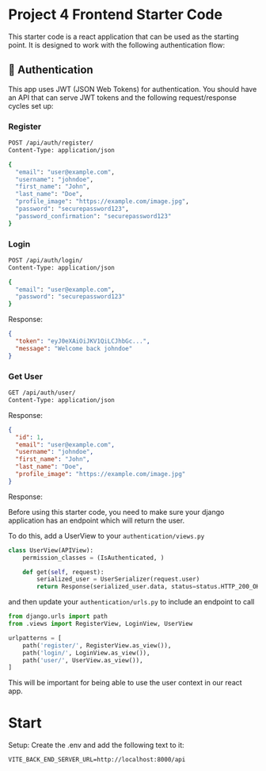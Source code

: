 # Project 4 Frontend Starter Code

This starter code is a react application that can be used as the starting point. It is designed to work with the following authentication flow:

## 🔐 Authentication

This app uses JWT (JSON Web Tokens) for authentication. You should have an API that can serve JWT tokens and the following request/response cycles set up:

### Register

```bash
POST /api/auth/register/
Content-Type: application/json

{
  "email": "user@example.com",
  "username": "johndoe",
  "first_name": "John",
  "last_name": "Doe",
  "profile_image": "https://example.com/image.jpg",
  "password": "securepassword123",
  "password_confirmation": "securepassword123"
}
```

### Login

```bash
POST /api/auth/login/
Content-Type: application/json

{
  "email": "user@example.com",
  "password": "securepassword123"
}
```

Response:

```json
{
  "token": "eyJ0eXAiOiJKV1QiLCJhbGc...",
  "message": "Welcome back johndoe"
}
```

### Get User

```bash
GET /api/auth/user/
Content-Type: application/json
```

Response:

```json
{
  "id": 1,
  "email": "user@example.com",
  "username": "johndoe",
  "first_name": "John",
  "last_name": "Doe",
  "profile_image": "https://example.com/image.jpg"
}
```

Response:

Before using this starter code, you need to make sure your django application has an endpoint which will return the user.

To do this, add a UserView to your `authentication/views.py`

```python
class UserView(APIView):
    permission_classes = (IsAuthenticated, )

    def get(self, request):
        serialized_user = UserSerializer(request.user)
        return Response(serialized_user.data, status=status.HTTP_200_OK)
```

and then update your `authentication/urls.py` to include an endpoint to call

```python
from django.urls import path
from .views import RegisterView, LoginView, UserView

urlpatterns = [
    path('register/', RegisterView.as_view()),
    path('login/', LoginView.as_view()),
    path('user/', UserView.as_view()),
]
```

This will be important for being able to use the user context in our react app.

# Start

Setup: Create the .env and add the following text to it:

```plaintext
VITE_BACK_END_SERVER_URL=http://localhost:8000/api
```
